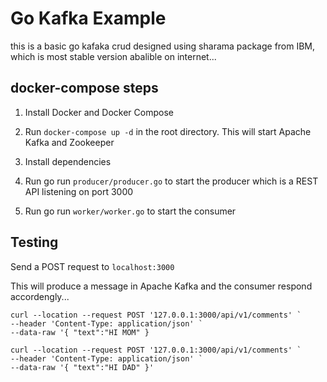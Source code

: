 # Go Kafka Example

this is a basic go kafaka crud designed using sharama package from IBM, which is most stable version abalible on internet...

<h2> docker-compose steps </h2>

1. Install Docker and Docker Compose

2. Run `docker-compose up -d` in the root directory. This will start Apache Kafka and Zookeeper

3. Install dependencies

4. Run go run `producer/producer.go` to start the producer which is a REST API listening on port 3000

5. Run go run `worker/worker.go` to start the consumer

## Testing

Send a POST request to `localhost:3000`

This will produce a message in Apache Kafka and the consumer respond accordengly...

```
curl --location --request POST '127.0.0.1:3000/api/v1/comments' `
--header 'Content-Type: application/json' `
--data-raw '{ "text":"HI MOM" }

curl --location --request POST '127.0.0.1:3000/api/v1/comments' `
--header 'Content-Type: application/json' `
--data-raw '{ "text":"HI DAD" }'
```
